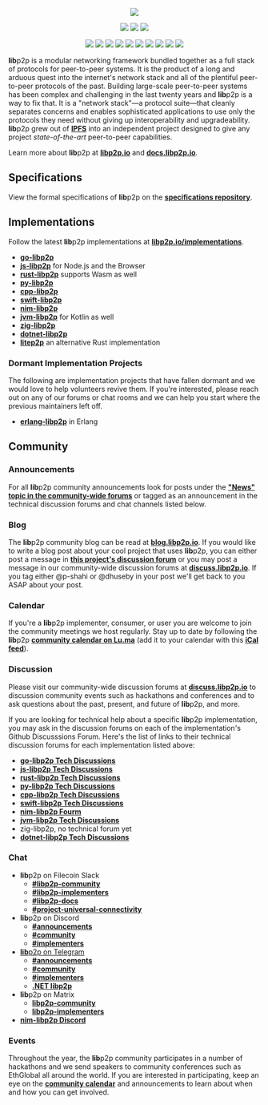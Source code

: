  <p align="center">
  <a href="https://libp2p.io"><img src="./logo/white-bg-2.png" /></a>
</p>

<p align="center">
  <a href="http://protocol.ai"><img src="https://img.shields.io/badge/created%20by-Protocol%20Labs-blue.svg?style=flat-square" /></a>
  <a href="http://libp2p.io"><img src="https://img.shields.io/badge/maintained%20by-The%20libp2p%20Foundation-ef65a4.svg?style=flat-square" /></a>
  <a href="http://libp2p.io/"><img src="https://img.shields.io/badge/project-libp2p-f9c234.svg?style=flat-square" /></a>
</p>
<p align="center">
  <a href="https://filecoinproject.slack.com/archives/C06HV0D00E5"><img src="https://img.shields.io/badge/slack-%23libp2p%5Fcommunity-a8539e.svg?style=flat-square" /></a>
  <a href="https://filecoinproject.slack.com/archives/C03K82MU486"><img src="https://img.shields.io/badge/slack-%23libp2p%5Fimplementers-a8539e.svg?style=flat-square" /></a>
  <a href="https://filecoinproject.slack.com/archives/C04F9TM46CB"><img src="https://img.shields.io/badge/slack-%23libp2p%5Fdocs-a8539e.svg?style=flat-square" /></a>
  <a href="https://filecoinproject.slack.com/archives/C04UFPHSM7S"><img src="https://img.shields.io/badge/slack-%23universal%5Fconnectivity-a8539e.svg?style=flat-square" /></a>
  <a href="https://discord.gg/FSEcZdnP"><img src="https://img.shields.io/badge/discord-%23announcements-ef65a4.svg?style=flat-square" /></a>
  <a href="https://discord.gg/9R7uhF5D"><img src="https://img.shields.io/badge/discord-%23community-ef65a4.svg?style=flat-square" /></a>
  <a href="https://discord.gg/2FPVa6Xy"><img src="https://img.shields.io/badge/discord-%23implementers-ef65a4.svg?style=flat-square" /></a>
  <a href="https://t.me/libp2p_community"><img src="https://img.shields.io/badge/telegram-%23libp2p-f9c234.svg?style=flat-square" /></a>
  <a href="https://matrix.to/#/#libp2p-implementers:ipfs.io"><img src="https://img.shields.io/badge/matrix-%23libp2p%5Fimplementers%3Amatrix.org-cddd40.svg?style=flat-square" /></a>
  <a href="https://matrix.to/#/#libp2p-community:ipfs.io"><img src="https://img.shields.io/badge/matrix-%23libp2p%5Fcommunity%3Amatrix.org-cddd40.svg?style=flat-square" /></a>
</p>

**lib**p2p is a modular networking framework bundled together as a full stack of protocols for peer-to-peer systems. It is the product of a long and arduous quest into the internet's network stack and all of the plentiful peer-to-peer protocols of the past. Building large-scale peer-to-peer systems has been complex and challenging in the last twenty years and **lib**p2p is a way to fix that. It is a "network stack"—a protocol suite—that cleanly separates concerns and enables sophisticated applications to use only the protocols they need without giving up interoperability and upgradeability. **lib**p2p grew out of [**IPFS**](https://ipfs.tech/) into an independent project designed to give any project *state-of-the-art* peer-to-peer capabilities.

Learn more about **lib**p2p at [**libp2p.io**](//libp2p.io) and [**docs.libp2p.io**](//docs.libp2p.io).

## Specifications

View the formal specifications of **lib**p2p on the [**specifications repository**](//github.com/libp2p/specs).

## Implementations

Follow the latest **lib**p2p implementations at
[**libp2p.io/implementations**](//libp2p.io/implementations/).

- [**go-libp2p**](//github.com/libp2p/go-libp2p)
- [**js-libp2p**](//github.com/libp2p/js-libp2p) for Node.js and the Browser
- [**rust-libp2p**](//github.com/libp2p/rust-libp2p) supports Wasm as well
- [**py-libp2p**](//github.com/libp2p/py-libp2p)
- [**cpp-libp2p**](//github.com/soramitsu/libp2p)
- [**swift-libp2p**](//github.com/swift-libp2p/swift-libp2p)
- [**nim-libp2p**](//github.com/status-im/nim-libp2p)
- [**jvm-libp2p**](//github.com/libp2p/jvm-libp2p) for Kotlin as well
- [**zig-libp2p**](//github.com/marcopolo/zig-libp2p)
- [**dotnet-libp2p**](//github.com/NethermindEth/dotnet-libp2p)
- [**litep2p**](//github.com/paritytech/litep2p) an alternative Rust implementation

### Dormant Implementation Projects

The following are implementation projects that have fallen dormant and we would love to help volunteers revive them. If you're interested, please reach out on any of our forums or chat rooms and we can help you start where the previous maintainers left off.

- [**erlang-libp2p**](//github.com/helium/erlang-libp2p) in Erlang

## Community 

### Announcements

For all **lib**p2p community announcements look for posts under the [**"News" topic in the community-wide forums**](//discuss.libp2p.io/c/news/8) or tagged as an announcement in the technical discussion forums and chat channels listed below.

### Blog

The **lib**p2p community blog can be read at [**blog.libp2p.io**](//blog.libp2p.io). If you would like to write a blog post about your cool project that uses **lib**p2p, you can either post a message in [**this project's discussion forum**](//github.com/libp2p/libp2p/discussions) or you may post a message in our community-wide discussion forums at [**discuss.libp2p.io**](//discuss.libp2p.io). If you tag either @p-shahi or @dhuseby in your post we'll get back to you ASAP about your post.

### Calendar

If you're a **lib**p2p implementer, consumer, or user you are welcome to join the community meetings we host regularly. Stay up to date by following the **lib**p2p [**community calendar on Lu.ma**](//lu.ma/libp2p) (add it to your calendar with this [**iCal feed**](//api.lu.ma/ics/get?entity=calendar&id=cal-7CPAnJtz4A4aj2X)).

### Discussion

Please visit our community-wide discussion forums at [**discuss.libp2p.io**](//discuss.libp2p.io) to discussion community events such as hackathons and conferences and to ask questions about the past, present, and future of **lib**p2p, and more.

If you are looking for technical help about a specific **lib**p2p implementation, you may ask in the discussion forums on each of the implementation's Github Discusssions Forum. Here's the list of links to their technical discussion forums for each implementation listed above:

- [**go-libp2p Tech Discussions**](//github.com/libp2p/go-libp2p/discussions)
- [**js-libp2p Tech Discussions**](//github.com/libp2p/js-libp2p/discussions)
- [**rust-libp2p Tech Discussions**](//github.com/libp2p/rust-libp2p/discussions)
- [**py-libp2p Tech Discussions**](//github.com/libp2p/py-libp2p/discussions)
- [**cpp-libp2p Tech Discussions**](//github.com/soramitsu/libp2p/discussions)
- [**swift-libp2p Tech Discussions**](//github.com/swift-libp2p/swift-libp2p/discussions)
- [**nim-libp2p Fourm**](//forum.vac.dev/)
- [**jvm-libp2p Tech Discussions**](//github.com/libp2p/jvm-libp2p/discussions)
- zig-libp2p, no technical forum yet
- [**dotnet-libp2p Tech Discussions**](//github.com/NethermindEth/dotnet-libp2p/discussions)

### Chat

- **lib**p2p on Filecoin Slack
  - [**#libp2p-community**](//filecoinproject.slack.com/archives/C06HV0D00E5)
  - [**#libp2p-implementers**](//filecoinproject.slack.com/archives/C03K82MU486)
  - [**#libp2p-docs**](//filecoinproject.slack.com/archives/C04F9TM46CB)
  - [**#project-universal-connectivity**](//filecoinproject.slack.com/archives/C04UFPHSM7S)
- **lib**p2p on Discord
  - [**#announcements**](//discord.gg/FSEcZdnP)
  - [**#community**](//discord.gg/9R7uhF5D)
  - [**#implementers**](//discord.gg/2FPVa6Xy)
- [**lib**p2p on Telegram](//t.me/libp2p_community)
  - [**#announcements**](//t.me/libp2p_community/1)
  - [**#community**](//t.me/libp2p_community/11)
  - [**#implementers**](//t.me/libp2p_community/5)
  - [**.NET libp2p**](//t.me/dotnet_libp2p)
- **lib**p2p on Matrix
  - [**libp2p-community**](//matrix.to/#/#libp2p-community:matrix.org)
  - [**libp2p-implementers**](//matrix.to/#/#libp2p-implementers:ipfs.io)
- [**nim-libp2p Discord**](//discord.com/invite/PQFdubGt6d)

### Events

Throughout the year, the **lib**p2p community participates in a number of hackathons and we send speakers to community conferences such as EthGlobal all around the world. If you are interested in participating, keep an eye on the [**community calendar**](//lu.ma/libp2p) and announcements to learn about when and how you can get involved.
